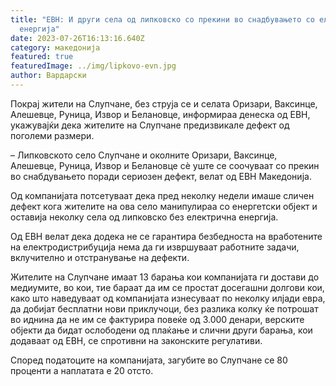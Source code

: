 ```yaml
---
title: "ЕВН: И други села од липковско со прекини во снадбувањето со електрична
  енергија"
date: 2023-07-26T16:13:16.640Z
category: македонија
featured: true
featuredImage: ../img/lipkovo-evn.jpg
author: Вардарски
---
```

<!--StartFragment-->

Покрај жители на Слупчане, без струја се и селата Оризари, Ваксинце, Алешевце, Руница, Извор и Белановце, информираа денеска од ЕВН, укажувајќи дека жителите на Слупчане предизвикале дефект од поголеми размери.

– Липковското село Слупчане и околните Оризари, Ваксинце, Алешевце, Руница, Извор и Белановце сè уште се соочуваат со прекин во снабдувањето поради сериозен дефект, велат од ЕВН Македонија.

Од компанијата потсетуваат дека пред неколку недели имаше сличен дефект кога жителите на ова село манипулираа со енергетски објект и оставија неколку села од липковско без електрична енергија.

Од ЕВН велат дека додека не се гарантира безбедноста на вработените на електродистрибуција нема да ги извршуваат работните задачи, вклучително и отстранување на дефекти.

Жителите на Слупчане имаат 13 барања кои компанијата ги достави до медиумите, во кои, тие бараат да им се простат досегашни долгови кои, како што наведуваат од компанијата изнесуваат по неколку илјади евра, да добијат бесплатни нови приклучоци, без разлика колку ќе потрошат во иднина да не им се фактурира повеќе од 3.000 денари, верските објекти да бидат ослободени од плаќање и слични други барања, кои додаваат од ЕВН, се спротивни на законските регулативи.

Според податоците на компанијата, загубите во Слупчане се 80 проценти а наплатата е 20 отсто.

<!--EndFragment-->